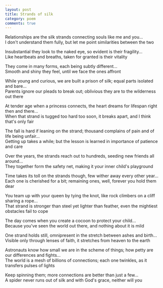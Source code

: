 ```yaml
---
layout: post
title: Strands of silk
category: poem
comments: true
---
```



Relationships are the silk strands connecting souls like me and you...   
I don't understand them fully, but let me point similarities between the two


Insubstantial they look to the naked eye, so evident is their fragility...   
Like heartbeats and breaths, taken for granted is their vitality 


They come in many forms, each being subtly different...   
Smooth and shiny they feel, until we face the ones affront 


While young and curious, we are built a prison of silk; equal parts isolated and bare...   
Parents ignore our pleads to break out; oblivious they are to the wilderness out there 


At tender age when a princess connects, the heart dreams for lifespan right then and there...  
When that strand is tugged too hard too soon, it breaks apart, and I think that's only fair 


The fall is hard if leaning on the strand; thousand complains of pain and of life being unfair...   
Getting up takes a while; but the lesson is learned in importance of patience and care


Over the years, the strands reach out to hundreds, seeding new friends all around...   
They together form the safety net, making it your inner child's playground  


Time takes its toll on the strands though, few wither away every other year...   
Each one is cherished for a bit; remaining ones, well, forever you hold them dear


You team up with your queen by tying the knot, like rock climbers on a cliff sharing a rope...   
That strand is stronger than steel yet lighter than feather, even the mightiest obstacles fail to cope


The day comes when you create a cocoon to protect your child...   
Because you've seen the world out there, and nothing about it is mild 


One strand holds still, omnipresent in the stretch between ashes and birth...   
Visible only through lenses of faith, it stretches from heaven to the earth 


Astronauts know how small we are in the scheme of things; how petty are our differences and fights...   
The world is a mesh of billions of connections; each one twinkles, as it transfers pulses of lights 


Keep spinning them; more connections are better than just a few...   
A spider never runs out of silk and with God's grace, neither will you 


